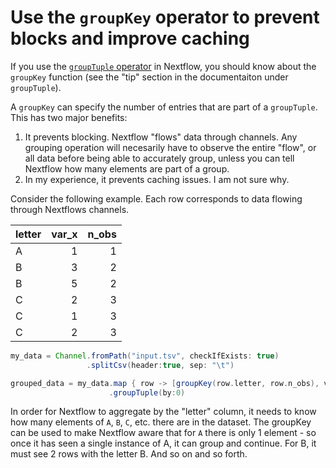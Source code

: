 # Use the `groupKey` operator to prevent blocks and improve caching

If you use the [`groupTuple` operator](https://www.nextflow.io/docs/latest/operator.html?highlight=groupkey#grouptuple) in Nextflow, you should know about the `groupKey` function (see the "tip" section in the documentaiton under `groupTuple`).

A `groupKey` can specify the number of entries that are part of a `groupTuple`. This has two major benefits:

1. It prevents blocking. Nextflow "flows" data through channels. Any grouping operation will necesarily have to observe the entire "flow", or all data before being able to accurately group, unless you can tell Nextflow how many elements are part of a group.
2. In my experience, it prevents caching issues. I am not sure why.

Consider the following example. Each row corresponds to data flowing through Nextflows channels.

| letter  |   var_x |   n_obs    |
|:--------|--------:|-----------:|
| A       |       1 |          1 |
| B       |       3 |          2 |
| B       |       5 |          2 |
| C       |       2 |          3 |
| C       |       1 |          3 |
| C       |       2 |          3 |

```groovy
my_data = Channel.fromPath("input.tsv", checkIfExists: true)
 	             .splitCsv(header:true, sep: "\t")

grouped_data = my_data.map { row -> [groupKey(row.letter, row.n_obs), var_x] }
		  			  .groupTuple(by:0)

```

In order for Nextflow to aggregate by the "letter" column, it needs to know how many elements of `A`, `B`, `C`, etc. there are in the dataset. The groupKey can be used to make Nextflow aware that for `A` there is only 1 element - so once it has seen a single instance of A, it can group and continue. For B, it must see 2 rows with the letter B. And so on and so forth.


